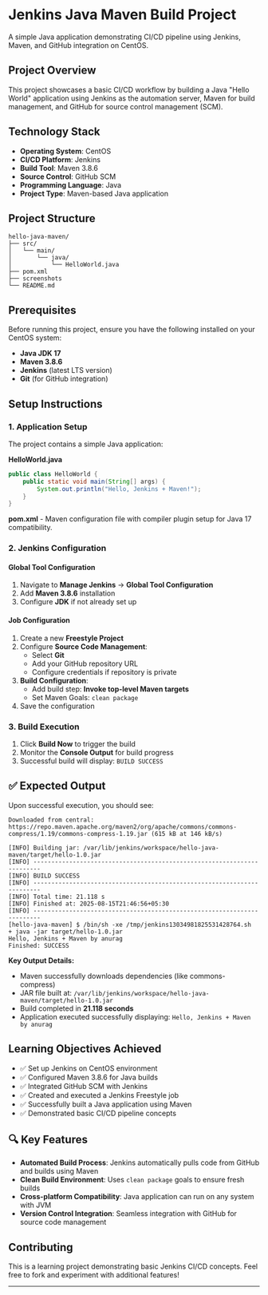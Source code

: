 # Jenkins Java Maven Build Project

A simple Java application demonstrating CI/CD pipeline using Jenkins, Maven, and GitHub integration on CentOS.

## Project Overview

This project showcases a basic CI/CD workflow by building a Java "Hello World" application using Jenkins as the automation server, Maven for build management, and GitHub for source control management (SCM).

## Technology Stack

- **Operating System**: CentOS
- **CI/CD Platform**: Jenkins
- **Build Tool**: Maven 3.8.6
- **Source Control**: GitHub SCM
- **Programming Language**: Java
- **Project Type**: Maven-based Java application

## Project Structure

```
hello-java-maven/
├── src/
│   └── main/
│       └── java/
│           └── HelloWorld.java
├── pom.xml
├── screenshots
└── README.md
```

## Prerequisites

Before running this project, ensure you have the following installed on your CentOS system:

- **Java JDK 17**
- **Maven 3.8.6**
- **Jenkins** (latest LTS version)
- **Git** (for GitHub integration)

## Setup Instructions

### 1. Application Setup

The project contains a simple Java application:

**HelloWorld.java**
```java
public class HelloWorld {
    public static void main(String[] args) {
        System.out.println("Hello, Jenkins + Maven!");
    }
}
```

**pom.xml** - Maven configuration file with compiler plugin setup for Java 17 compatibility.

### 2. Jenkins Configuration

#### Global Tool Configuration
1. Navigate to **Manage Jenkins** → **Global Tool Configuration**
2. Add **Maven 3.8.6** installation
3. Configure **JDK** if not already set up

#### Job Configuration
1. Create a new **Freestyle Project**
2. Configure **Source Code Management**:
   - Select **Git**
   - Add your GitHub repository URL
   - Configure credentials if repository is private
3. **Build Configuration**:
   - Add build step: **Invoke top-level Maven targets**
   - Set Maven Goals: `clean package`
4. Save the configuration

### 3. Build Execution

1. Click **Build Now** to trigger the build
2. Monitor the **Console Output** for build progress
3. Successful build will display: `BUILD SUCCESS`

## ✅ Expected Output

Upon successful execution, you should see:

```
Downloaded from central: https://repo.maven.apache.org/maven2/org/apache/commons/commons-compress/1.19/commons-compress-1.19.jar (615 kB at 146 kB/s)

[INFO] Building jar: /var/lib/jenkins/workspace/hello-java-maven/target/hello-1.0.jar
[INFO] ------------------------------------------------------------------------
[INFO] BUILD SUCCESS
[INFO] ------------------------------------------------------------------------
[INFO] Total time: 21.118 s
[INFO] Finished at: 2025-08-15T21:46:56+05:30
[INFO] ------------------------------------------------------------------------
[hello-java-maven] $ /bin/sh -xe /tmp/jenkins13034981825531428764.sh
+ java -jar target/hello-1.0.jar
Hello, Jenkins + Maven by anurag
Finished: SUCCESS
```

**Key Output Details:**
- Maven successfully downloads dependencies (like commons-compress)
- JAR file built at: `/var/lib/jenkins/workspace/hello-java-maven/target/hello-1.0.jar`
- Build completed in **21.118 seconds**
- Application executed successfully displaying: `Hello, Jenkins + Maven by anurag`

## Learning Objectives Achieved

- ✅ Set up Jenkins on CentOS environment
- ✅ Configured Maven 3.8.6 for Java builds
- ✅ Integrated GitHub SCM with Jenkins
- ✅ Created and executed a Jenkins Freestyle job
- ✅ Successfully built a Java application using Maven
- ✅ Demonstrated basic CI/CD pipeline concepts

## 🔍 Key Features

- **Automated Build Process**: Jenkins automatically pulls code from GitHub and builds using Maven
- **Clean Build Environment**: Uses `clean package` goals to ensure fresh builds
- **Cross-platform Compatibility**: Java application can run on any system with JVM
- **Version Control Integration**: Seamless integration with GitHub for source code management



## Contributing

This is a learning project demonstrating basic Jenkins CI/CD concepts. Feel free to fork and experiment with additional features!

---
